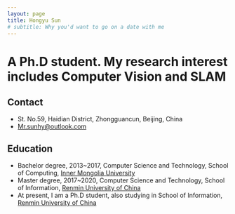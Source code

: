```yaml
---
layout: page
title: Hongyu Sun
# subtitle: Why you'd want to go on a date with me
---
```


# A Ph.D student. My research interest includes Computer Vision and SLAM



## Contact
- St. No.59, Haidian District, Zhongguancun, Beijing, China
- [Mr.sunhy@outlook.com](mailto:Mr.sunhy@outlook.com)

## Education
- Bachelor degree, 2013~2017, Computer Science and Technology, School of Computing, [Inner Mongolia University](https://www.imu.edu.cn/)
- Master degree, 2017~2020, Computer Science and Technology, School of Information, [Renmin University of China](https://www.ruc.edu.cn/)
- At present, I am a Ph.D student, also studying in School of Information, [Renmin University of China](https://www.ruc.edu.cn/)
